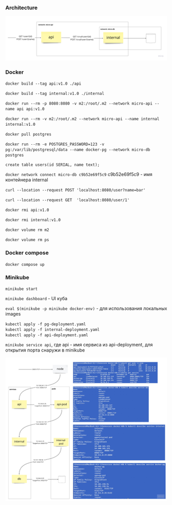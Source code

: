 ### Architecture

![](./.images/arch.png)

### Docker

`docker build --tag api:v1.0 ./api`

`docker build --tag internal:v1.0 ./internal`

`docker run --rm -p 8080:8080 -v m2:/root/.m2 --network micro-api --name api api:v1.0`

`docker run --rm -v m2:/root/.m2 --network micro-api --name internal internal:v1.0`

`docker pull postgres`

`docker run --rm -e POSTGRES_PASSWORD=123 -v pg:/var/lib/postgresql/data --name docker-pg --network micro-db postgres`

```roomsql
create table users(id SERIAL, name text);
```

`docker network connect micro-db c9b52e69f5c9`
c9b52e69f5c9 - имя контейнера internal

`curl --location --request POST 'localhost:8080/user?name=bar'`

`curl --location --request GET  'localhost:8080/user/1'`

`docker rmi api:v1.0`

`docker rmi internal:v1.0`

`docker volume rm m2`

`docker volume rm ps`

### Docker compose

`docker compose up`

### Minikube

`minikube start`

`minikube dashboard` - UI куба

`eval $(minikube -p minikube docker-env)` - для использования локальных images

`kubectl apply -f pg-deployment.yaml`\
`kubectl apply -f internal-deployment.yaml`\
`kubectl apply -f api-deployment.yaml`

`minikube service api`, где api - имя сервиса из api-deployment, для открытия порта снаружи в minikube 

![](./.images/k8b.jpg)
